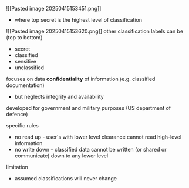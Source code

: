 ![[Pasted image 20250415153451.png]]
- where top secret is the highest level of classification

![[Pasted image 20250415153620.png]]
other classification labels can be (top to bottom)
- secret
- classified
- sensitive
- unclassified 

focuses on data **confidentiality** of information (e.g. classified documentation)
- but neglects integrity and availability 

developed for government and military purposes (US department of defence)

specific rules 
- no read up - user's with lower level clearance cannot read high-level information 
- no write down - classified data cannot be written (or shared or communicate) down to any lower level

limitation
- assumed classifications will never change
